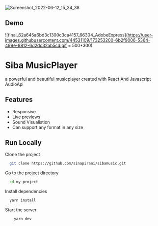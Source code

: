 ![Screenshot_2022-06-12_15_34_38](https://user-images.githubusercontent.com/44531109/173252599-8c9c17aa-0fea-4fa0-b338-29e679f1eeea.png)

## Demo

![final_62a645a6bd3c1300c3ca4157_66304_AdobeExpress](https://user-images.githubusercontent.com/44531109/173253200-6b2f9006-5364-499e-8812-6d2dc32ab5cd.gif = 500*300)

# Siba MusicPlayer

a powerful and beautiful musicplayer created with React And Javascript AudioApi




## Features

- Responsive
- Live previews
- Sound Visualistion
- Can support any format in any size


## Run Locally

Clone the project

```bash
  git clone https://github.com/sinapirani/sibamusic.git
```

Go to the project directory

```bash
  cd my-project
```

Install dependencies

```bash
  yarn install
```

Start the server

```bash
    yarn dev 
```


